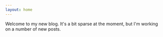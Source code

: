 ```yaml
---
layout: home
---
```


Welcome to my new blog. It's a bit sparse at the moment, but I'm working on
a number of new posts.
